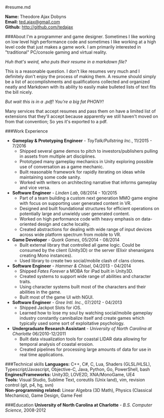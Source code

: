 #resume.md

**Name:** Theodore Ajax Dobyns  
**Email:** ted.ajax@gmail.com  
**Github:** http://github.com/tedajax

###About
I'm a programmer and game designer.  Sometimes I like working on low level high performance code and sometimes I like working at a high level code that just makes a game work.  I am primarily interested in "traditional" PC/console gaming and virtual reality.

*Huh that's weird, who puts their resume in a markdown file?*

This is a reasonable question.  I don't like resumes very much and I definitely don't enjoy the process of making them.  A resume should simply be a list of accomplishments and qualifications collected and organized neatly and Markdown with its ability to easily make bulleted lists of text fits the bill nicely.

*But wait this is in a .pdf!  You're a big fat PHONY!*

Many services that accept resumes and pass them on have a limited list of extensions that they'll accept because apparently we still haven't moved on from that convention; So yes it's exported to a pdf. 

###Work Experience

* **Gameplay & Prototyping Engineer** - *ToyTalk/Pullstring Inc.*, 11/2015 - 7/2016
	* Shipped several game demos to pitch to investors/publishers pulling in assets from multiple art disciplines.
	* Prototyped many gameplay mechanics in Unity exploring possible use of conversation as a game mechanic.
	* Built reasonable framework for rapidly iterating on ideas while maintaining some code sanity.
	* Worked with writers on architecting narrative that informs gameplay and vice versa.
* **Software Engineer** - *Linden Lab*, 08/2014 - 10/2015
	* Part of a team building a custom next generation MMO game engine with focus on supporting user generated content in VR.
	* Designed and built foundational structures for efficient operations on potentially large and unwieldy user generated content.
	* Worked on high performance code with heavy emphasis on data-oriented design and cache locality.
	* Created abstractions for dealing with wide range of input devices across wide platform spectrum from mobile to VR.
* **Game Developer** - *Quark Games*, 05/2014 - 08/2014
	* Built external library that controlled all game logic.  Could be consumed by the client (Unity3D) or the server (Elixir shenanigans creating Mono instances).
	* Used library to create two social/mobile clash of clans clones.
* **Software Engineer** - *Hammer & Chisel*, 04/2013 - 04/2014
	* Shipped *Fates Forever* a MOBA for iPad built in Unity3D.
	* Created systems to support wide range of abilities and character traits.
	* Using character systems built most of the characters and their abilities in the game.
	* Built most of the game UI with NGUI.
* **Software Engineer** - *Gree Intl. Inc.*, 07/2012 - 04/2013
	* Shipped Jackpot Slots for iOS.
	* Learned how to lose my soul by watching social/mobile gameplay industry constantly cannibalize itself and create games which typically used some sort of exploitative psychology.
* **Undergraduate Research Assistant** - *University of North Carolina at Charlotte* 06/2010-12/2011
	* Built data visualization tools for coastal LIDAR data allowing for temporal analysis of coastal erosion.
	* Created pipelines for processing large amounts of data for use in real time applications.

###Technical skills
**Languages:** C++, C#, C, Lua, Shaders (GLSL/HLSL), Typescript/Javascript, Objective-C, Java, Python, Go, PowerShell, bash
**Engines/Frameworks:** Unity3D, LOVE2D, XNA/MonoGame, UE4  
**Tools:** Visual Studio, Sublime Text, coreutils (Unix land), vim, revision control (git, p4, hg, svn)  
**Non-programming related:** Linear Algebra (3D Math), Physics (Classical Mechanics), Game Design, Game Feel 

###Education
**University of North Carolina at Charlotte** - *B.S. Computer Science*,  2008-2012
